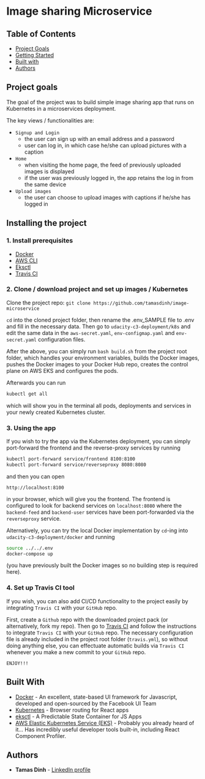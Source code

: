 # Image sharing Microservice

## Table of Contents

* [Project Goals](#Project-goals)
* [Getting Started](#Getting-started)
* [Built with](#Built-with)
* [Authors](#Authors)

## Project goals

The goal of the project was to build simple image sharing app that runs on Kubernetes in a microservices deployment.

The key views / functionalities are:
* ```Signup and Login```
  - the user can sign up with an email address and a password
  - user can log in, in which case he/she can upload pictures with a caption
* ```Home```
  - when visiting the home page, the feed of previously uploaded images is displayed
  - if the user was previously logged in, the app retains the log in from the same device
* ```Upload images```
  - the user can choose to upload images with captions if he/she has logged in

## Installing the project

### 1. Install prerequisites
* [Docker](https://www.docker.com/products/docker-desktop)
* [AWS CLI](https://docs.aws.amazon.com/cli/latest/userguide/cli-chap-install.html)
* [Eksctl](https://eksctl.io/introduction/installation/)
* [Travis CI](travis-ci.com)

### 2. Clone / download project and set up images / Kubernetes

Clone the project repo: ```git clone https://github.com/tamasdinh/image-microservice```

```cd``` into the cloned project folder, then rename the .env_SAMPLE file to .env and fill in the necessary data. Then go to ```udacity-c3-deployment/k8s``` and edit the same data in the ```aws-secret.yaml```, ```env-configmap.yaml``` and ```env-secret.yaml``` configuration files.

After the above, you can simply run ```bash build.sh``` from the project root folder, which handles your environment variables, builds the Docker images, pushes the Docker images to your Docker Hub repo, creates the control plane on AWS EKS and configures the pods.

Afterwards you can run
```bash
kubectl get all
```
which will show you in the terminal all pods, deployments and services in your newly created Kubernetes cluster.

### 3. Using the app

If you wish to try the app via the Kubernetes deployment, you can simply port-forward the frontend and the reverse-proxy services by running
```sh
kubectl port-forward service/frontend 8100:8100
kubectl port-forward service/reverseproxy 8080:8080
```
and then you can open
```
http://localhost:8100
```
in your browser, which will give you the frontend. The frontend is configured to look for backend services on ```localhost:8080``` where the ```backend-feed``` and ```backend-user``` services have been port-forwarded via the ```reverseproxy``` service.

Alternatively, you can try the local Docker implementation by ```cd```-ing into ```udacity-c3-deployment/docker``` and running
```bash
source ../../.env
docker-compose up
``` 
(you have previously built the Docker images so no building step is required here).

### 4. Set up Travis CI tool

If you wish, you can also add CI/CD functionality to the project easily by integrating ```Travis CI``` with your ```GitHub``` repo.

First, create a ```Github``` repo with the downloaded project pack (or alternatively, fork my repo). Then go to [Travis CI](travis-ci.com) and follow the instructions to integrate ```Travis CI``` with your ```GitHub``` repo. The necessary configuration file is already included in the project root folder (```travis.yml```), so without doing anything else, you can effectuate automatic builds via ```Travis CI``` whenever you make a new commit to your ```GitHub``` repo.

```ENJOY!!!```

## Built With

* [Docker](https://reactjs.org) - An excellent, state-based UI framework for Javascript, developed and open-sourced by the Facebook UI Team
* [Kubernetes](https://reacttraining.com/react-router/web/guides/quick-start) - Browser routing for React apps
* [eksctl](https://redux.js.org) - A Predictable State Container for JS Apps
* [AWS Elastic Kubernetes Service (EKS)](https://www.google.com/chrome) - Probably you already heard of it... Has incredibly useful developer tools built-in, including React Component Profiler.

## Authors

* **Tamas Dinh** - [LinkedIn profile](https://www.linkedin.com/in/tamasdinh/)
